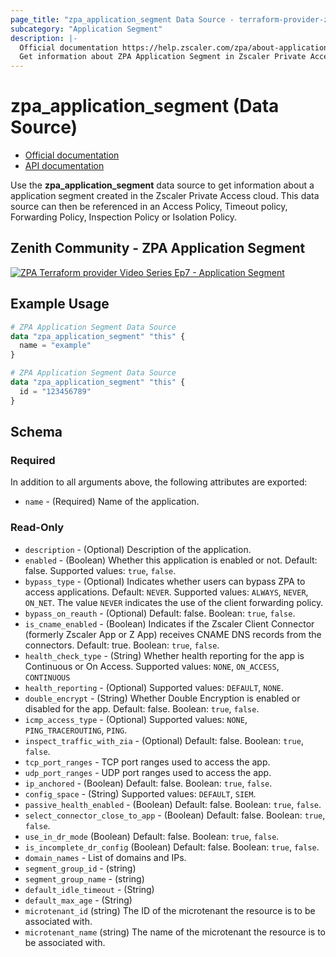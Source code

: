 ```yaml
---
page_title: "zpa_application_segment Data Source - terraform-provider-zpa"
subcategory: "Application Segment"
description: |-
  Official documentation https://help.zscaler.com/zpa/about-applications/API documentation https://help.zscaler.com/zpa/configuring-application-segments-using-api
  Get information about ZPA Application Segment in Zscaler Private Access cloud.
---
```


# zpa_application_segment (Data Source)

* [Official documentation](https://help.zscaler.com/zpa/about-applications)
* [API documentation](https://help.zscaler.com/zpa/configuring-application-segments-using-api)

Use the **zpa_application_segment** data source to get information about a application segment created in the Zscaler Private Access cloud. This data source can then be referenced in an Access Policy, Timeout policy, Forwarding Policy, Inspection Policy or Isolation Policy.

## Zenith Community - ZPA Application Segment

[![ZPA Terraform provider Video Series Ep7 - Application Segment](https://raw.githubusercontent.com/zscaler/terraform-provider-zpa/master/images/zpa_application_segments.svg)](https://community.zscaler.com/zenith/s/question/0D54u00009evlEXCAY/video-zpa-terraform-provider-video-series-ep7-zpa-application-segment)

## Example Usage

```terraform
# ZPA Application Segment Data Source
data "zpa_application_segment" "this" {
  name = "example"
}
```

```terraform
# ZPA Application Segment Data Source
data "zpa_application_segment" "this" {
  id = "123456789"
}
```

## Schema

### Required

In addition to all arguments above, the following attributes are exported:

- `name` - (Required) Name of the application.

### Read-Only

- `description` - (Optional) Description of the application.
- `enabled` - (Boolean) Whether this application is enabled or not. Default: false. Supported values: `true`, `false`.
- `bypass_type` - (Optional) Indicates whether users can bypass ZPA to access applications. Default: `NEVER`. Supported values: `ALWAYS`, `NEVER`, `ON_NET`. The value `NEVER` indicates the use of the client forwarding policy.
- `bypass_on_reauth` - (Optional) Default: false. Boolean: `true`, `false`.
- `is_cname_enabled` - (Boolean) Indicates if the Zscaler Client Connector (formerly Zscaler App or Z App) receives CNAME DNS records from the connectors. Default: true. Boolean: `true`, `false`.
- `health_check_type` - (String) Whether health reporting for the app is Continuous or On Access. Supported values: `NONE`, `ON_ACCESS`, `CONTINUOUS`
- `health_reporting` - (Optional) Supported values: `DEFAULT`, `NONE`.
- `double_encrypt` - (String) Whether Double Encryption is enabled or disabled for the app. Default: false. Boolean: `true`, `false`.
- `icmp_access_type` - (Optional) Supported values: `NONE`, `PING_TRACEROUTING`, `PING`.
- `inspect_traffic_with_zia` - (Optional) Default: false. Boolean: `true`, `false`.
- `tcp_port_ranges` - TCP port ranges used to access the app.
- `udp_port_ranges` - UDP port ranges used to access the app.
- `ip_anchored` - (Boolean) Default: false. Boolean: `true`, `false`.
- `config_space` - (String) Supported values: `DEFAULT`, `SIEM`.
- `passive_health_enabled` - (Boolean) Default: false. Boolean: `true`, `false`.
- `select_connector_close_to_app` - (Boolean) Default: false. Boolean: `true`, `false`.
- `use_in_dr_mode` (Boolean) Default: false. Boolean: `true`, `false`.
- `is_incomplete_dr_config` (Boolean) Default: false. Boolean: `true`, `false`.
- `domain_names` - List of domains and IPs.
- `segment_group_id` - (string)
- `segment_group_name` - (string)
- `default_idle_timeout` - (String)
- `default_max_age` - (String)
- `microtenant_id` (string) The ID of the microtenant the resource is to be associated with.
- `microtenant_name` (string) The name of the microtenant the resource is to be associated with.
